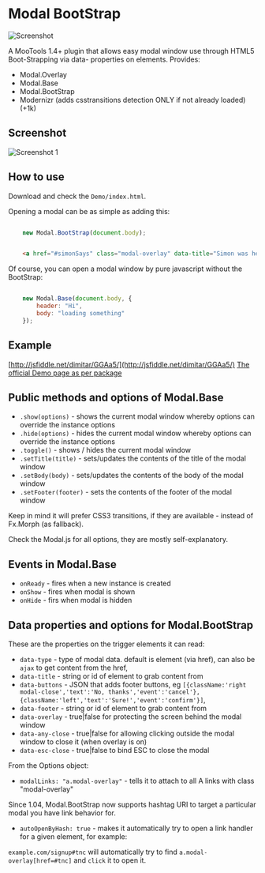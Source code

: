 Modal BootStrap
===============

![Screenshot](http://fragged.org/img/modal-bootstrap-logo.png)

A MooTools 1.4+ plugin that allows easy modal window use through HTML5 Boot-Strapping via data- properties on elements.
Provides:

  - Modal.Overlay
  - Modal.Base
  - Modal.BootStrap
  - Modernizr (adds csstransitions detection ONLY if not already loaded) (+1k)

Screenshot
----------
![Screenshot 1](http://fragged.org/img/Modal.BootStrap.png)

How to use
----------

Download and check the `Demo/index.html`.

Opening a modal can be as simple as adding this:

```javascript

    new Modal.BootStrap(document.body);

```

```HTML

    <a href="#simonSays" class="modal-overlay" data-title="Simon was here">Load contents of id=simonSays into a modal</a>`

```

Of course, you can open a modal window by pure javascript without the BootStrap:

```javascript

    new Modal.Base(document.body, {
        header: "Hi",
        body: "loading something"
    });

```

Example
-------

[http://jsfiddle.net/dimitar/GGAa5/](http://jsfiddle.net/dimitar/GGAa5/)
[The official Demo page as per package](http://www.fragged.org/dev/Modal/Demo/)


Public methods and options of Modal.Base
----------------------------------------

- `.show(options)` - shows the current modal window whereby options can override the instance options
- `.hide(options)` - hides the current modal window whereby options can override the instance options
- `.toggle()` - shows / hides the current modal window
- `.setTitle(title)` - sets/updates the contents of the title of the modal window
- `.setBody(body)` - sets/updates the contents of the body of the modal window
- `.setFooter(footer)` - sets the contents of the footer of the modal window

Keep in mind it will prefer CSS3 transitions, if they are available - instead of Fx.Morph (as fallback).

Check the Modal.js for all options, they are mostly self-explanatory.

Events in Modal.Base
--------------------

- `onReady` - fires when a new instance is created
- `onShow` - fires when modal is shown
- `onHide` - firs when modal is hidden

Data properties and options for Modal.BootStrap
-----------------------------------------------

These are the properties on the trigger elements it can read:

- `data-type` - type of modal data. default is element (via href), can also be `ajax` to get content from the href,
- `data-title` - string or id of element to grab content from
- `data-buttons` - JSON that adds footer buttons, eg `[{className:'right modal-close','text':'No, thanks','event':'cancel'},{className:'left','text':'Sure!','event':'confirm'}]`,
- `data-footer` - string or id of element to grab content from
- `data-overlay` - true|false for protecting the screen behind the modal window
- `data-any-close` - true|false for allowing clicking outside the modal window to close it (when overlay is on)
- `data-esc-close` - true|false to bind ESC to close the modal

From the Options object:

- `modalLinks: "a.modal-overlay"` - tells it to attach to all A links with class "modal-overlay"

Since 1.04, Modal.BootStrap now supports hashtag URI to target a particular modal you have link behavior for.

- `autoOpenByHash: true` - makes it automatically try to open a link handler for a given element, for example:

`example.com/signup#tnc` will automatically try to find `a.modal-overlay[href=#tnc]` and `click` it to open it.